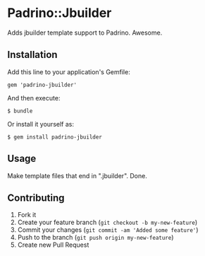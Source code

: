 # Padrino::Jbuilder

Adds jbuilder template support to Padrino. Awesome.

## Installation

Add this line to your application's Gemfile:

    gem 'padrino-jbuilder'

And then execute:

    $ bundle

Or install it yourself as:

    $ gem install padrino-jbuilder

## Usage

Make template files that end in ".jbuilder". Done.

## Contributing

1. Fork it
2. Create your feature branch (`git checkout -b my-new-feature`)
3. Commit your changes (`git commit -am 'Added some feature'`)
4. Push to the branch (`git push origin my-new-feature`)
5. Create new Pull Request
